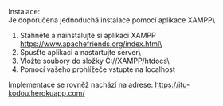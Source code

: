 Instalace:\
Je doporučena jednoduchá instalace pomocí aplikace XAMPP\
1. Stáhněte a nainstalujte si aplikaci XAMPP https://www.apachefriends.org/index.html\
2. Spusťte aplikaci a nastartujte server\
3. Vložte soubory do složky C://XAMPP/htdocs\
4. Pomocí vašeho prohlížeče vstupte na localhost

Implementace se rovněž nachází na adrese: https://itu-kodou.herokuapp.com/
